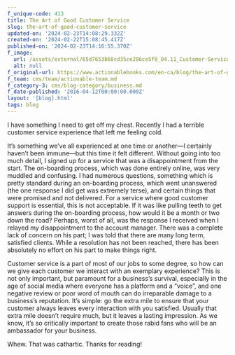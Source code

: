 ```yaml
---
f_unique-code: 413
title: The Art of Good Customer Service
slug: the-art-of-good-customer-service
updated-on: '2024-02-23T14:08:29.332Z'
created-on: '2024-02-22T15:08:45.417Z'
published-on: '2024-02-23T14:16:55.370Z'
f_image:
  url: /assets/external/65d7653b68cd35ce286ce5f8_04.11_Customer-Service.jpeg
  alt: null
f_original-url: https://www.actionablebooks.com/en-ca/blog/the-art-of-good-customer-service/
f_team: cms/team/actionable-team.md
f_category-3: cms/blog-category/business.md
f_date-published: '2016-04-12T00:00:00.000Z'
layout: '[blog].html'
tags: blog
---
```


I have something I need to get off my chest. Recently I had a terrible customer service experience that left me feeling cold.

It’s something we’ve all experienced at one time or another—I certainly haven’t been immune—but this time it felt different. Without going into too much detail, I signed up for a service that was a disappointment from the start. The on-boarding process, which was done entirely online, was very muddled and confusing. I had numerous questions, something which is pretty standard during an on-boarding process, which went unanswered (the one response I did get was extremely terse), and certain things that were promised and not delivered. For a service where good customer support is essential, this is not acceptable. If it was like pulling teeth to get answers during the on-boarding process, how would it be a month or two down the road? Perhaps, worst of all, was the response I received when I relayed my disappointment to the account manager. There was a complete lack of concern on his part; I was told that there are many long term, satisfied clients. While a resolution has not been reached, there has been absolutely no effort on his part to make things right.

Customer service is a part of most of our jobs to some degree, so how can we give each customer we interact with an exemplary experience? This is not only important, but paramount for a business’s survival, especially in the age of social media where everyone has a platform and a “voice”, and one negative review or poor word of mouth can do irreparable damage to a business’s reputation. It’s simple: go the extra mile to ensure that your customer always leaves every interaction with you satisfied. Usually that extra mile doesn’t require much, but it leaves a lasting impression. As we know, it’s so critically important to create those rabid fans who will be an ambassador for your business.

Whew. That was cathartic. Thanks for reading!
